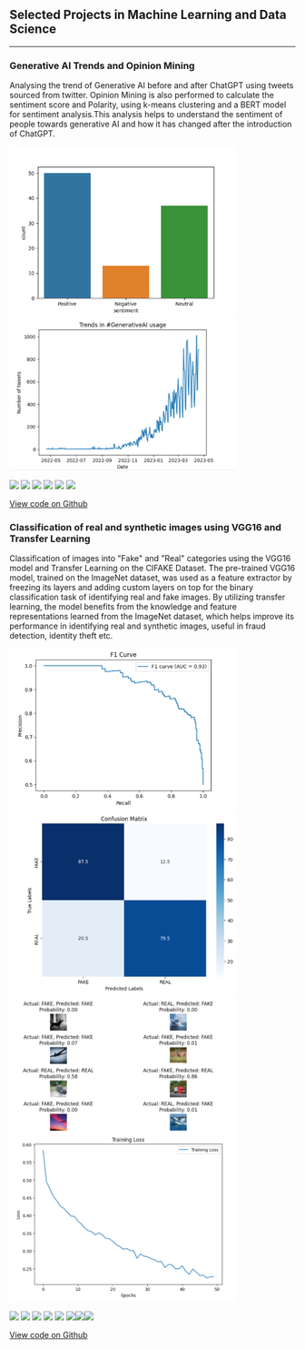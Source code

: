 ## Selected Projects in Machine Learning and Data Science

---

### Generative AI Trends and Opinion Mining
Analysing the trend of Generative AI before and after ChatGPT using tweets sourced from twitter. Opinion Mining is also performed to calculate the sentiment score and Polarity, using k-means clustering and a BERT model for sentiment analysis.This analysis helps to understand the sentiment of people towards generative AI and how it has changed after the introduction of ChatGPT.

<img src="images/blob.png" width="400"/>

<img src="images/Trends_GAI.png" width ="400"/>

[![](https://img.shields.io/badge/Python-white?logo=Python)](#) [![](https://img.shields.io/badge/Jupyter-white?logo=Jupyter)](#) [![](https://img.shields.io/badge/Pandas-white?logo=pandas)](#) [![](https://img.shields.io/badge/Twitter-white?logo=Twitter)](#) [![](https://img.shields.io/badge/sklearn-white?logo=scikit-learn)](#) [![](https://img.shields.io/badge/HuggingFace_Transformers-white?logo=huggingface)](#)

[View code on Github](https://github.com/priyasarageorge/Machine-Learning-and-AI/blob/main/generative-ai-trends-and-opinion-mining.ipynb)

### Classification of real and synthetic images using VGG16 and Transfer Learning
Classification of images into "Fake" and "Real" categories using the VGG16 model and Transfer Learning on the CIFAKE Dataset. The pre-trained VGG16 model, trained on the ImageNet dataset, was used as a feature extractor by freezing its layers and adding custom layers on top for the binary classification task of identifying real and fake images. By utilizing transfer learning, the model benefits from the knowledge and feature representations learned from the ImageNet dataset, which helps improve its performance in identifying real and synthetic images, useful in fraud detection, identity theft etc.

<img src="images/F1_curve.png" width="400"/>

<img src="images/confusion_matrix.png" width ="400"/>

<img src="images/images_cifake.png" width ="400"/>

<img src="images/Loss.png" width ="400"/>


[![](https://img.shields.io/badge/Python-white?logo=Python)](#) [![](https://img.shields.io/badge/Jupyter-white?logo=Jupyter)](#) [![](https://img.shields.io/badge/Pandas-white?logo=pandas)](#) [![](https://img.shields.io/badge/Tensorflow-white?logo=Tensorflow)](#) [![](https://img.shields.io/badge/sklearn-white?logo=scikit-learn)](#) [![](https://img.shields.io/badge/VGG_16-white?logo=VGG16)](#)[![](https://img.shields.io/badge/Seaborn-white?logo=Seaborn)](#)[![](https://img.shields.io/badge/Matplotlib-white?logo=Matplotlib)](#)

[View code on Github](https://github.com/priyasarageorge/Machine-Learning-and-AI/blob/main/fake-vs-real-image-classification-using-vgg16.ipynb)







